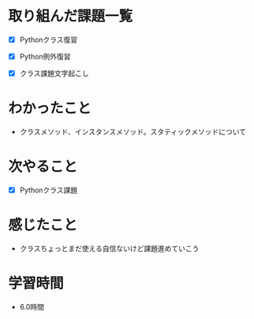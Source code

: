 # 取り組んだ課題一覧

- [x] Pythonクラス復習

- [x] Python例外復習

- [x] クラス課題文字起こし

# わかったこと

- クラスメソッド、インスタンスメソッド。スタティックメソッドについて

# 次やること

- [x] Pythonクラス課題

# 感じたこと

- クラスちょっとまだ使える自信ないけど課題進めていこう

# 学習時間

- 6.0時間